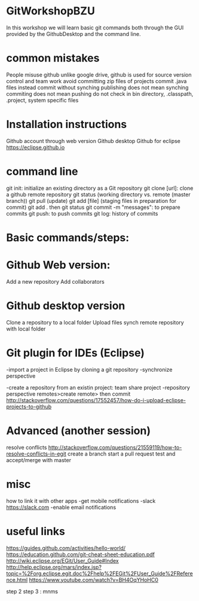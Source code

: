# GitWorkshopBZU
In this workshop we will learn basic git commands both through the GUI provided by the GithubDesktop and the command line.

# common mistakes
People misuse github
unlike google drive, github is used for source version control and team work
avoid committing zip files of projects commit .java files instead
commit without synching 
publishing does not mean synching
commiting does not mean pushing
do not check in bin directory, .classpath, .project, system specific files


# Installation instructions 
Github account through web version
Github desktop
Github for eclipse
https://eclipse.github.io


# command line
git init: initialize an existing directory as a Git repository
git clone [url]: clone a github remote repository
git status (working directory vs. remote (master branch))
git pull (update)
git add [file] (staging files in preparation for commit)
git add . then git status
git commit -m "messages": to prepare commits
git push: to push commits
git log: history of commits


# Basic commands/steps:
# Github Web version:
Add a new repository
Add collaborators
# Github desktop version
Clone a repository to a local folder 
Upload files
synch remote repository with local folder
# Git plugin for IDEs (Eclipse)
-import a project in Eclipse by cloning a git repository 
-synchronize perspective 

-create a repository from an existin project: team share project
-repository perspective remotes>create remote>
then commit 
http://stackoverflow.com/questions/17552457/how-do-i-upload-eclipse-projects-to-github


# Advanced (another session)
resolve conflicts
http://stackoverflow.com/questions/21559119/how-to-resolve-conflicts-in-egit
create a branch
start a pull request
test and accept/merge with master

# misc
how to link it with other apps
-get mobile notifications
-slack
https://slack.com
-enable email notifications


# useful links
https://guides.github.com/activities/hello-world/
https://education.github.com/git-cheat-sheet-education.pdf
http://wiki.eclipse.org/EGit/User_Guide#Index
http://help.eclipse.org/mars/index.jsp?topic=%2Forg.eclipse.egit.doc%2Fhelp%2FEGit%2FUser_Guide%2FReference.html
https://www.youtube.com/watch?v=BH4OqYHoHC0

step 2
step 3 : mnms 
